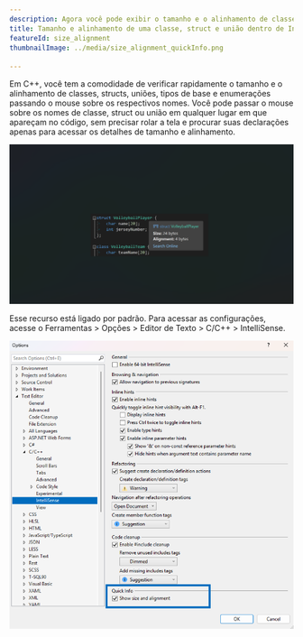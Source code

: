 ```yaml
---
description: Agora você pode exibir o tamanho e o alinhamento de classes, structs, uniões, tipos base e enumerações antes de compilar seu código.
title: Tamanho e alinhamento de uma classe, struct e união dentro de Informações Rápidas.
featureId: size_alignment
thumbnailImage: ../media/size_alignment_quickInfo.png

---
```



Em C++, você tem a comodidade de verificar rapidamente o tamanho e o alinhamento de classes, structs, uniões, tipos de base e enumerações passando o mouse sobre os respectivos nomes. Você pode passar o mouse sobre os nomes de classe, struct ou união em qualquer lugar em que apareçam no código, sem precisar rolar a tela e procurar suas declarações apenas para acessar os detalhes de tamanho e alinhamento.

![Tamanho e alinhamento](../media/size_alignment_quickInfo.png "Tamanho e alinhamento")

Esse recurso está ligado por padrão. Para acessar as configurações, acesse o Ferramentas > Opções > Editor de Texto > C/C++ > IntelliSense.

![Configuração de tamanho e alinhamento](../media/setting_size_alignment.png "Configuração de tamanho e alinhamento")
